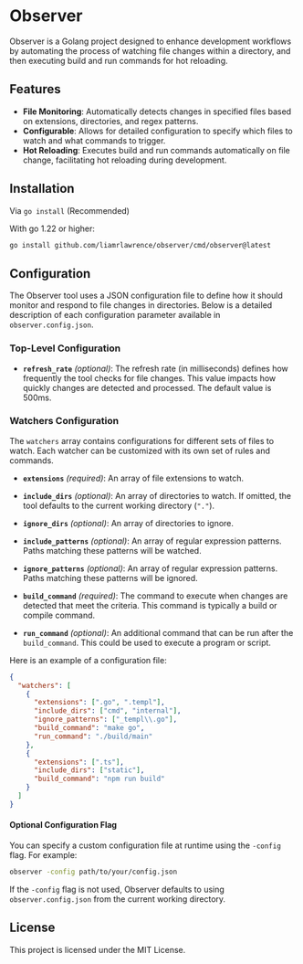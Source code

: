 # Observer

Observer is a Golang project designed to enhance development workflows by automating the process of watching file changes within a directory, and then executing build and run commands for hot reloading.

## Features
- **File Monitoring**: Automatically detects changes in specified files based on extensions, directories, and regex patterns.
- **Configurable**: Allows for detailed configuration to specify which files to watch and what commands to trigger.
- **Hot Reloading**: Executes build and run commands automatically on file change, facilitating hot reloading during development.

## Installation
Via `go install` (Recommended)

With go 1.22 or higher:
```bash
go install github.com/liamrlawrence/observer/cmd/observer@latest
```

## Configuration
The Observer tool uses a JSON configuration file to define how it should monitor and respond to file changes in directories. Below is a detailed description of each configuration parameter available in `observer.config.json`.

### Top-Level Configuration
-   **`refresh_rate`** _(optional)_: The refresh rate (in milliseconds) defines how frequently the tool checks for file changes. This value impacts how quickly changes are detected and processed. The default value is 500ms.

### Watchers Configuration
The `watchers` array contains configurations for different sets of files to watch. Each watcher can be customized with its own set of rules and commands.

-   **`extensions`** _(required)_: An array of file extensions to watch.

-   **`include_dirs`** _(optional)_: An array of directories to watch. If omitted, the tool defaults to the current working directory (`"."`).

-   **`ignore_dirs`** _(optional)_: An array of directories to ignore.

-   **`include_patterns`** _(optional)_: An array of regular expression patterns. Paths matching these patterns will be watched.

-   **`ignore_patterns`** _(optional)_: An array of regular expression patterns. Paths matching these patterns will be ignored.

-   **`build_command`** _(required)_: The command to execute when changes are detected that meet the criteria. This command is typically a build or compile command.

-   **`run_command`** _(optional)_: An additional command that can be run after the `build_command`. This could be used to execute a program or script.

Here is an example of a configuration file:
```json
{
  "watchers": [
    {
      "extensions": [".go", ".templ"],
      "include_dirs": ["cmd", "internal"],
      "ignore_patterns": ["_templ\\.go"],
      "build_command": "make go",
      "run_command": "./build/main"
    },
    {
      "extensions": [".ts"],
      "include_dirs": ["static"],
      "build_command": "npm run build"
    }
  ]
}
```

#### Optional Configuration Flag
You can specify a custom configuration file at runtime using the `-config` flag. For example:
```bash
observer -config path/to/your/config.json
```
If the `-config` flag is not used, Observer defaults to using `observer.config.json` from the current working directory.


## License
This project is licensed under the MIT License.

